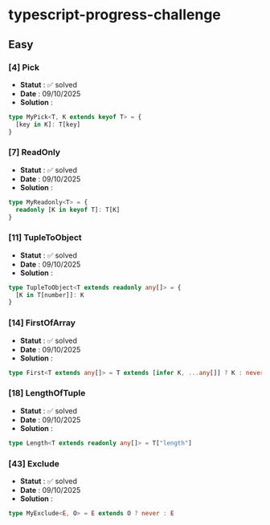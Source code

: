 # typescript-progress-challenge

## Easy

### [4] Pick

- **Statut** : ✅ solved
- **Date** : 09/10/2025
- **Solution** :

```typescript
type MyPick<T, K extends keyof T> = {
  [key in K]: T[key]
}
```

### [7] ReadOnly

- **Statut** : ✅ solved
- **Date** : 09/10/2025
- **Solution** :

```typescript
type MyReadonly<T> = {
  readonly [K in keyof T]: T[K]
}
```

### [11] TupleToObject

- **Statut** : ✅ solved
- **Date** : 09/10/2025
- **Solution** :

```typescript
type TupleToObject<T extends readonly any[]> = {
  [K in T[number]]: K
}
```
### [14] FirstOfArray

- **Statut** : ✅ solved
- **Date** : 09/10/2025
- **Solution** :

```typescript
type First<T extends any[]> = T extends [infer K, ...any[]] ? K : never
```
### [18] LengthOfTuple

- **Statut** : ✅ solved
- **Date** : 09/10/2025
- **Solution** :

```typescript
type Length<T extends readonly any[]> = T["length"] 
```
### [43] Exclude

- **Statut** : ✅ solved
- **Date** : 09/10/2025
- **Solution** :

```typescript
type MyExclude<E, O> = E extends O ? never : E
```
